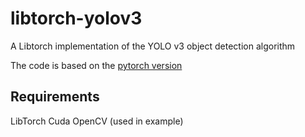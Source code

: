 # libtorch-yolov3
A Libtorch implementation of the YOLO v3 object detection algorithm

The code is based on the [pytorch version](https://github.com/ayooshkathuria/pytorch-yolo-v3)

## Requirements
LibTorch
Cuda
OpenCV (used in example)
